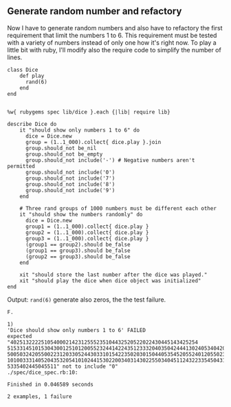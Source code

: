 ## Generate random number and refactory

Now I have to generate random numbers and also have to refactory the first requirement that limit the numbers 1 to 6. This requirement must be tested with a variety of numbers instead of only one how it's right now. To play a little bit with ruby, I'll modify also the require code to simplify the number of lines.

	class Dice
		def play
		  rand(6)
		end
	end


	%w{ rubygems spec lib/dice }.each {|lib| require lib}

	describe Dice do 
		it "should show only numbers 1 to 6" do 
		  dice = Dice.new
		  group = (1..1_000).collect{ dice.play }.join
		  group.should_not be_nil
		  group.should_not be_empty
		  group.should_not include('-') # Negative numbers aren't permitted
		  group.should_not include('0')
		  group.should_not include('7')
		  group.should_not include('8')
		  group.should_not include('9')
		end

		# Three rand groups of 1000 numbers must be different each other
		it "should show the numbers randomly" do 
		  dice = Dice.new
		  group1 = (1..1_000).collect{ dice.play }
		  group2 = (1..1_000).collect{ dice.play }
		  group3 = (1..1_000).collect{ dice.play }
		  (group1 == group2).should be_false
		  (group1 == group3).should be_false
		  (group2 == group3).should be_false
		end

		xit "should store the last number after the dice was played."
		xit "should play the dice when dice object was initialized"
	end	


Output: `rand(6)` generate also zeros, the the test failure.

	F.

	1)
	'Dice should show only numbers 1 to 6' FAILED
	expected "4025132222510540002142312555235104432520522022430445143425254
	51533145101530430012510120055232441422435123332040350424441302405340420
	50050324205500223120330524430331015422350203015044053545205524012055023
	10100333140520435320541010244153022003403143022550340451124322335450431
	5335402445045511" not to include "0"
	./spec/dice_spec.rb:10:

	Finished in 0.046589 seconds

	2 examples, 1 failure
